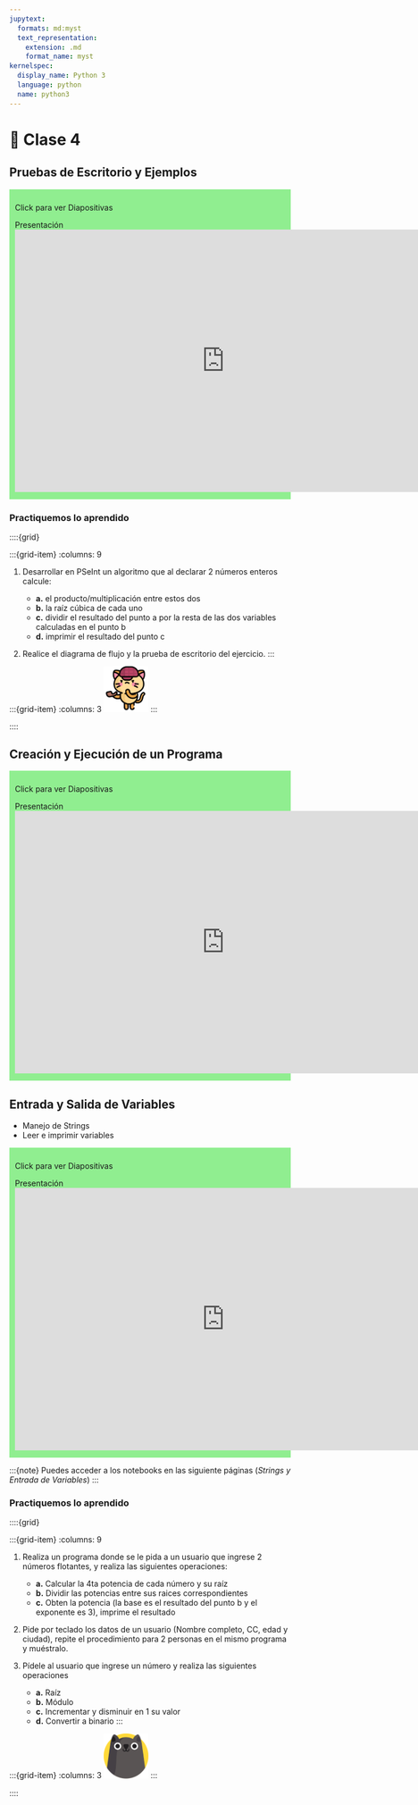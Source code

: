 ```yaml
---
jupytext:
  formats: md:myst
  text_representation:
    extension: .md
    format_name: myst
kernelspec:
  display_name: Python 3
  language: python
  name: python3
---
```


# 📘 Clase 4

## Pruebas de Escritorio y Ejemplos

<div class="admonition tip dropdown" style="background: lightgreen; padding: 10px">
    <p class="title">Click para ver Diapositivas</p>
    Presentación
    <iframe src="https://view.officeapps.live.com/op/embed.aspx?src=https://github.com/BioAITeamLearning/prog1-2023-02-ucaldas/raw/main/content/resources/clase-4/pruebas-escritorio.pptx" frameborder="0" width="750" height="470" allowfullscreen="true" mozallowfullscreen="true" webkitallowfullscreen="true"></iframe>
</div>

### Practiquemos lo aprendido

::::{grid}

:::{grid-item}
:columns: 9
1. Desarrollar en PSeInt un algoritmo que al declarar 2 números enteros calcule:
    - **a.** el producto/multiplicación entre estos dos
    - **b.** la raíz cúbica de cada uno
    - **c.** dividir el resultado del punto a por la resta de las dos variables calculadas en el punto b
    - **d.** imprimir el resultado del punto c

2. Realice el diagrama de flujo y la prueba de escritorio del ejercicio.
:::

:::{grid-item}
:columns: 3
<img src="https://github.com/BioAITeamLearning/prog1-2023-02-ucaldas/raw/main/content/imgs/gato-pipa.png" width="80" />
:::

::::

## Creación y Ejecución de un Programa

<div class="admonition tip dropdown" style="background: lightgreen; padding: 10px">
    <p class="title">Click para ver Diapositivas</p>
    Presentación
    <iframe src="https://view.officeapps.live.com/op/embed.aspx?src=https://github.com/BioAITeamLearning/prog1-2023-02-ucaldas/raw/main/content/resources/clase-4/creacion-ejecucion-programa.pptx" frameborder="0" width="750" height="470" allowfullscreen="true" mozallowfullscreen="true" webkitallowfullscreen="true"></iframe>
</div>

## Entrada y Salida de Variables

- Manejo de Strings
- Leer e imprimir variables

<div class="admonition tip dropdown" style="background: lightgreen; padding: 10px">
    <p class="title">Click para ver Diapositivas</p>
    Presentación
    <iframe src="https://view.officeapps.live.com/op/embed.aspx?src=https://github.com/BioAITeamLearning/prog1-2023-02-ucaldas/raw/main/content/resources/clase-4/entrada-salida-var.pptx" frameborder="0" width="750" height="470" allowfullscreen="true" mozallowfullscreen="true" webkitallowfullscreen="true"></iframe>
</div>

:::{note}
Puedes acceder a los notebooks en las siguiente páginas (*Strings y Entrada de Variables*)
:::

### Practiquemos lo aprendido

::::{grid}

:::{grid-item}
:columns: 9
1. Realiza un programa donde se le pida a un usuario que ingrese 2 números flotantes, y realiza las siguientes operaciones:
    - **a.** Calcular la 4ta potencia de cada número y su raíz
    - **b.** Dividir las potencias entre sus raices correspondientes
    - **c.** Obten la potencia (la base es el resultado del punto b y el exponente es 3), imprime el resultado

2. Pide por teclado los datos de un usuario (Nombre completo, CC, edad y ciudad), repite el procedimiento para 2 personas en el mismo programa y muéstralo.

3. Pídele al usuario que ingrese un número y realiza las siguientes operaciones
    - **a.** Raíz
    - **b.** Módulo
    - **c.** Incrementar y disminuir en 1 su valor
    - **d.** Convertir a binario
:::

:::{grid-item}
:columns: 3
<img src="https://github.com/BioAITeamLearning/prog1-2023-02-ucaldas/raw/main/content/imgs/gato-1.png" width="80" />
:::

::::